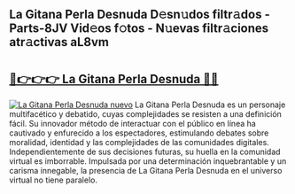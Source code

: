 ## La Gitana Perla Desnuda D𝚎sn𝚞dos filtr𝚊dos - Parts-8JV Vid𝚎os f𝚘tos - N𝚞evas filtr𝚊ciones atr𝚊ctivas aL8vm

# <h2><a href="http://mb8xr6.tromn.icu/?c=La+Gitana+Perla+Desnuda">🔗👉👉👉 La Gitana Perla Desnuda 🔗🔗</a></h2>

[![La Gitana Perla Desnuda nuevo](https://i.imgur.com/pEAQMta.gif)](http://mb8xr6.tromn.icu/?c=La+Gitana+Perla+Desnuda)
La Gitana Perla Desnuda es un personaje multifacético y debatido, cuyas complejidades se resisten a una definición fácil.  Su innovador método de interactuar con el público en línea ha cautivado y enfurecido a los espectadores, estimulando debates sobre moralidad, identidad y las complejidades de las comunidades digitales. Independientemente de sus decisiones futuras, su huella en la comunidad virtual es imborrable. Impulsada por una determinación inquebrantable y un carisma innegable, la presencia de La Gitana Perla Desnuda en el universo virtual no tiene paralelo.
